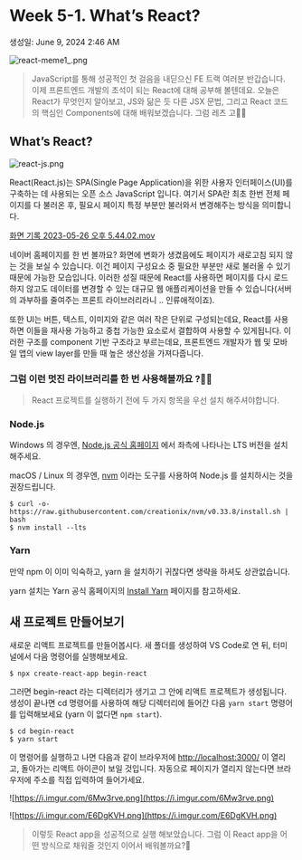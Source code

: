 # Week 5-1. What’s React?

생성일: June 9, 2024 2:46 AM

![react-meme1_.png](Week%205-1%20What%E2%80%99s%20React%2092ad0ad6e2c548308572b456a8de75de/react-meme1_.png)

> JavaScript를 통해 성공적인 첫 걸음을 내딛으신 FE 트랙 여러분 반갑습니다. 이제 프론트엔드 개발의 초석이 되는 React에 대해 공부해 볼텐데요. 오늘은 React가 무엇인지 알아보고, JS와 닮은 듯 다른 JSX 문법, 그리고 React 코드의 핵심인 Components에 대해 배워보겠습니다. 그럼 레츠 고🧚‍♂️
> 

## What’s React?

![react-js.png](Week%205-1%20What%E2%80%99s%20React%2092ad0ad6e2c548308572b456a8de75de/react-js.png)

React(React.js)는 SPA(Single Page Application)을 위한 사용자 인터페이스(UI)를 구축하는 데 사용되는 오픈 소스 JavaScript 입니다. 여기서 SPA란 최초 한번 전체 페이지를 다 불러온 후, 필요시 페이지 특정 부분만 불러와서 변경해주는 방식을 의미합니다. 

[화면 기록 2023-05-26 오후 5.44.02.mov](Week%205-1%20What%E2%80%99s%20React%2092ad0ad6e2c548308572b456a8de75de/%25E1%2584%2592%25E1%2585%25AA%25E1%2584%2586%25E1%2585%25A7%25E1%2586%25AB_%25E1%2584%2580%25E1%2585%25B5%25E1%2584%2585%25E1%2585%25A9%25E1%2586%25A8_2023-05-26_%25E1%2584%258B%25E1%2585%25A9%25E1%2584%2592%25E1%2585%25AE_5.44.02.mov)

네이버 홈페이지를 한 번 볼까요? 화면에 변화가 생겼음에도 페이지가 새로고침 되지 않는 것을 보실 수 있습니다. 이건 페이지 구성요소 중 필요한 부분만 새로 불러올 수 있기 때문에 가능한 모습입니다. 이러한 성질 때문에 React를 사용하면 페이지를 다시 로드하지 않고도 데이터를 변경할 수 있는 대규모 웹 애플리케이션을 만들 수 있습니다(서버의 과부하를 줄여주는 프론트 라이브러리라니 .. 인류애적이죠). 

또한 UI는 버튼, 텍스트, 이미지와 같은 여러 작은 단위로 구성되는데요, React를 사용하면 이들을 재사용 가능하고 중첩 가능한 요소로서 결합하여 사용할 수 있게됩니다. 이러한 구조를 component 기반 구조라고 부르는데요, 프론트엔드 개발자가 웹 및 모바일 앱의 view layer를 만들 때 높은 생산성을 가져다줍니다.

### 그럼 이런 멋진 라이브러리를 한 번 사용해볼까요 ?👨‍🎨

> React 프로젝트를 실행하기 전에 두 가지 항목을 우선 설치 해주셔야합니다.
> 

### **Node.js**

Windows 의 경우엔, [Node.js 공식 홈페이지](https://nodejs.org/) 에서 좌측에 나타나는 LTS 버전을 설치해주세요.

macOS / Linux 의 경우엔, [nvm](https://github.com/nvm-sh/nvm) 이라는 도구를 사용하여 Node.js 를 설치하시는 것을 권장드립니다.

```
$ curl -o- https://raw.githubusercontent.com/creationix/nvm/v0.33.8/install.sh | bash
$ nvm install --lts

```

### **Yarn**

만약 npm 이 이미 익숙하고, yarn 을 설치하기 귀찮다면 생략을 하셔도 상관없습니다.

yarn 설치는 Yarn 공식 홈페이지의 [Install Yarn](https://yarnpkg.com/en/docs/install) 페이지를 참고하세요.

## **새 프로젝트 만들어보기**

새로운 리액트 프로젝트를 만들어봅시다. 새 폴더를 생성하여 VS Code로 연 뒤, 터미널에서 다음 명령어를 실행해보세요.

```
$ npx create-react-app begin-react
```

그러면 begin-react 라는 디렉터리가 생기고 그 안에 리액트 프로젝트가 생성됩니다. 생성이 끝나면 cd 명령어를 사용하여 해당 디렉터리에 들어간 다음 `yarn start` 명령어를 입력해보세요 (yarn 이 없다면 `npm start`).

```
$ cd begin-react
$ yarn start
```

이 명령어를 실행하고 나면 다음과 같이 브라우저에 [http://localhost:3000/](http://localhost:3000/) 이 열리고, 돌아가는 리액트 아이콘이 보일 것입니다. 자동으로 페이지가 열리지 않는다면 브라우저에 주소를 직접 입력하여 들어가세요.

![https://i.imgur.com/6Mw3rve.png](https://i.imgur.com/6Mw3rve.png)

![https://i.imgur.com/E6DgKVH.png](https://i.imgur.com/E6DgKVH.png)

> 이렇듯 React app을 성공적으로 실행 해보았습니다. 그럼 이 React app을 어떤 방식으로 채워줄 것인지 이어서 배워볼까요?🏃
>